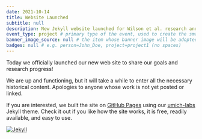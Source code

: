 ```yaml
---
date: 2021-10-14
title: Website Launched
subtitle: null
description: New Jekyll website launched for Wilson et al. research and other project activities
event_type: project # primary type of the event, used to create the small, colored post callout
banner_image_source: null # the item whose banner image will be adopted by this event
badges: null # e.g. person=John_Doe, project=project1 (no spaces)
---
```


Today we officially launched our new web site to share
our goals and research progress!

We are up and functioning, but it will take a while to enter all the necessary
historical content. Apologies to anyone whose work is not yet posted or linked.

If you are interested, we built the site on 
[GitHub Pages](https://docs.github.com/en/pages/getting-started-with-github-pages/about-github-pages) 
using our [umich-labs](https://github.com/wilsonte-umich/umich-labs) Jekyll theme.  Check it out
if you like how the site works, it is free, readily available, and easy to use.

[
![Jekyll](https://jekyllrb.com/img/logo-2x.png)
](https://jekyllrb.com/)

